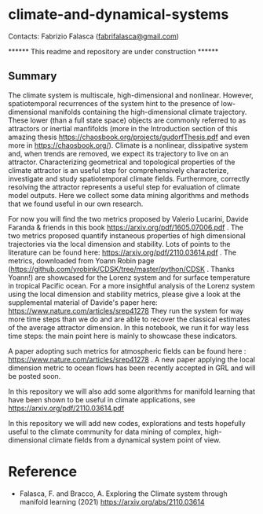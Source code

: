 # climate-and-dynamical-systems

Contacts: Fabrizio Falasca (fabrifalasca@gmail.com)

****** This readme and repository are under construction ****** 

## Summary

The climate system is multiscale, high-dimensional and nonlinear. However, spatiotemporal recurrences of the system hint to the presence of low-dimensional manifolds containing the high-dimensional climate trajectory. These lower (than a full state space) objects are commonly referred to as attractors or inertial manfifolds (more in the Introduction section of this amazing thesis https://chaosbook.org/projects/gudorfThesis.pdf and even more in https://chaosbook.org/).
Climate is a nonlinear, dissipative system and, when trends are removed, we expect its trajectory to live on an attractor. Characterizing geometrical and topological properties of the climate attractor is an useful step for comprehensively characterize, investigate and study spatiotemporal climate fields. Furthermore, correctly resolving the attractor represents a useful step for evaluation of climate model outputs. Here we collect some data mining algorithms and methods that we found useful in our own research.

For now you will find the two metrics proposed by Valerio Lucarini, Davide Faranda &  friends in this book https://arxiv.org/pdf/1605.07006.pdf . The two metrics proposed quantify instaneous properties of high dimensional trajectories via the local dimension and stability. Lots of points to the literature can be found here: https://arxiv.org/pdf/2110.03614.pdf . The metrics, downloaded from Yoann Robin page (https://github.com/yrobink/CDSK/tree/master/python/CDSK . Thanks Yoann!) are showcased for the Lorenz system and for surface temperature in tropical Pacific ocean.
For a more insightful analysis of the Lorenz system using the local dimension and stability metrics, please give a look at the supplemental material of Davide's paper here: https://www.nature.com/articles/srep41278 
They run the system for way more time steps than we do and are able to recover the classical estimates of the average attractor dimension. In this notebook, we run it for way less time steps: the main point here is mainly to showcase these indicators.

A paper adopting such metrics for atmospheric fields can be found here : https://www.nature.com/articles/srep41278 . A new paper applying the local dimension metric to ocean flows has been recently accepted in GRL and will be posted soon.

In this repository we will also add some algorithms for manifold learning that have been shown to be useful in climate applications, see https://arxiv.org/pdf/2110.03614.pdf 

In this repository we will add new codes, explorations and tests hopefully useful to the climate community for data mining of complex, high-dimensional climate fields from a dynamical system point of view.

# Reference

- Falasca, F. and Bracco, A. Exploring the Climate system through manifold learning (2021) https://arxiv.org/abs/2110.03614
